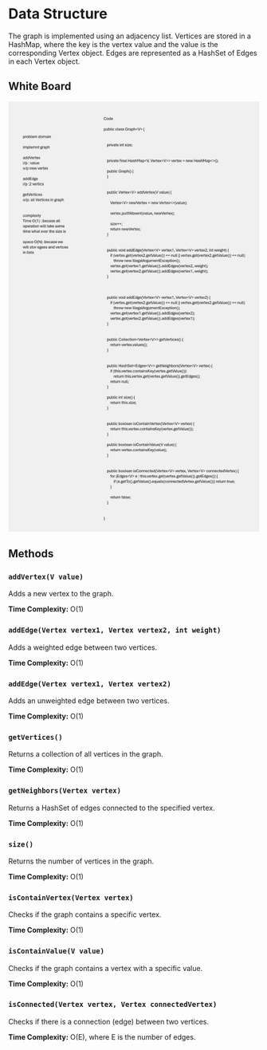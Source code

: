 # Data Structure

The graph is implemented using an adjacency list. Vertices are stored in a HashMap, where the key is the vertex value and the value is the corresponding Vertex object. Edges are represented as a HashSet of Edges in each Vertex object.

## White Board

![WB](./Whiteboard%2018.png)

## Methods

### `addVertex(V value)`

Adds a new vertex to the graph.

**Time Complexity:** O(1)

### `addEdge(Vertex vertex1, Vertex vertex2, int weight)`

Adds a weighted edge between two vertices.

**Time Complexity:** O(1)

### `addEdge(Vertex vertex1, Vertex vertex2)`

Adds an unweighted edge between two vertices.

**Time Complexity:** O(1)

### `getVertices()`

Returns a collection of all vertices in the graph.

**Time Complexity:** O(1)

### `getNeighbors(Vertex vertex)`

Returns a HashSet of edges connected to the specified vertex.

**Time Complexity:** O(1)

### `size()`

Returns the number of vertices in the graph.

**Time Complexity:** O(1)

### `isContainVertex(Vertex vertex)`

Checks if the graph contains a specific vertex.

**Time Complexity:** O(1)

### `isContainValue(V value)`

Checks if the graph contains a vertex with a specific value.

**Time Complexity:** O(1)

### `isConnected(Vertex vertex, Vertex connectedVertex)`

Checks if there is a connection (edge) between two vertices.

**Time Complexity:** O(E), where E is the number of edges.
